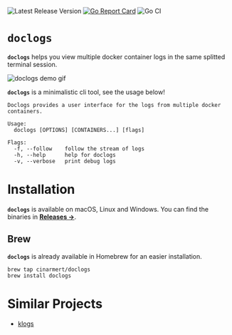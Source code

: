 ![Latest Release Version](https://img.shields.io/github/v/release/cinarmert/doclogs)
[![Go Report Card](https://goreportcard.com/badge/github.com/cinarmert/doclogs)](https://goreportcard.com/report/github.com/cinarmert/doclogs)
![Go CI](https://github.com/cinarmert/doclogs/workflows/Go%20CI/badge.svg)

# `doclogs`

**`doclogs`** helps you view multiple docker container logs in the same splitted terminal session.

![doclogs demo gif](img/doclogs-demo.gif)

**`doclogs`** is a minimalistic cli tool, see the usage below!

```
Doclogs provides a user interface for the logs from multiple docker containers.

Usage:
  doclogs [OPTIONS] [CONTAINERS...] [flags]

Flags:
  -f, --follow    follow the stream of logs
  -h, --help      help for doclogs
  -v, --verbose   print debug logs
```

# Installation

**`doclogs`** is available on macOS, Linux and Windows. You can find the binaries in [**Releases &rarr;**](https://github.com/cinarmert/doclogs/releases).

## Brew

**`doclogs`** is already available in Homebrew for an easier installation.

```
brew tap cinarmert/doclogs
brew install doclogs
```

# Similar Projects

- [klogs](https://github.com/cinarmert/klogs)
